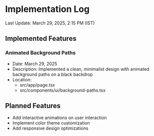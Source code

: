 # Implementation Log

Last Update: March 29, 2025, 2:15 PM (IST)

## Implemented Features

### Animated Background Paths
- Date: March 29, 2025
- Description: Implemented a clean, minimalist design with animated background paths on a black backdrop
- Location: 
  - src/app/page.tsx
  - src/components/ui/background-paths.tsx

## Planned Features
- Add interactive animations on user interaction
- Implement color theme customization
- Add responsive design optimizations